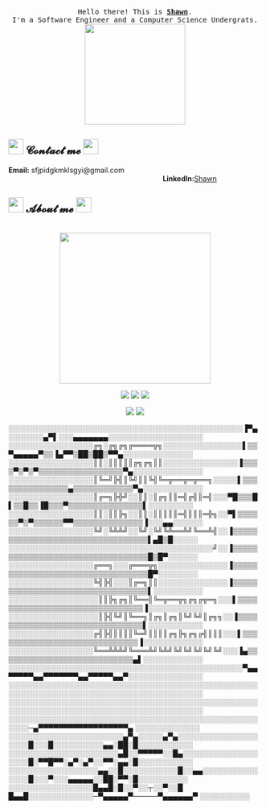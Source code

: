 <body>
<p align="center">
  <br>
  <samp>
    Hello there! This is <b><a rel="nofollow noopener noreferrer" target="_blank" href="https://xiaosanchez.github.io/">Shawn</a></b>.
    <br>I'm a Software Engineer and a Computer Science Undergrats.<br>
</samp>
  <img src="https://media4.giphy.com/media/pt0EKLDJmVvlS/giphy.gif?cid=ecf05e47mccx6hkl826aybijpq3g80yzuvps2qhr8wnaolm0&rid=giphy.gif&ct=g" width="200"/>
</p>
<h2 align="left">
<img src="http://pic.962.net/up/2016-8/20168111044246203.gif" height="30px" length="30px">
𝓒𝓸𝓷𝓽𝓪𝓬𝓽 𝓶𝓮
<img src="http://pic.962.net/up/2016-8/20168111044246203.gif" height="30px" length="30px">
</h2>
    <p>
      <b>Email:</b> sfjpidgkmklsgyi@gmail.com
     &nbsp;&nbsp;&nbsp;&nbsp;&nbsp;&nbsp;&nbsp;&nbsp;&nbsp;&nbsp;&nbsp;&nbsp;&nbsp;&nbsp;&nbsp;&nbsp;&nbsp;&nbsp;&nbsp;&nbsp;&nbsp;&nbsp;&nbsp;&nbsp;&nbsp;&nbsp;&nbsp;&nbsp;&nbsp;&nbsp;&nbsp;&nbsp;&nbsp;&nbsp;&nbsp;&nbsp;&nbsp;&nbsp;&nbsp;&nbsp;&nbsp;&nbsp;&nbsp;&nbsp;&nbsp;&nbsp;&nbsp;&nbsp;&nbsp;&nbsp;&nbsp;&nbsp;&nbsp;&nbsp;&nbsp;&nbsp;&nbsp;&nbsp;&nbsp;&nbsp;&nbsp;&nbsp;&nbsp;&nbsp;&nbsp;&nbsp;&nbsp;&nbsp;&nbsp;&nbsp;&nbsp;&nbsp;&nbsp;&nbsp;&nbsp;&nbsp;&nbsp;
      <b>LinkedIn:</b><a href="https://www.linkedin.com/in/shawn-c-23a1a5239/">Shawn</a>
    </p>
    <h2 align="left">
    <img src="http://pic.962.net/up/2016-8/20168111044246203.gif" height="30px" length="30px">
    𝓐𝓫𝓸𝓾𝓽 𝓶𝓮
    <img src="http://pic.962.net/up/2016-8/20168111044246203.gif" height="30px" length="30px">
    </h2>
    <br>
    <div align="center">
        <img src="https://github.com/SP-XD/SP-XD/blob/main/images/this_page_is.gif?raw=true" width="300" />
    </div>
    <p align="center">
        <a href="https://xiaosanchez.github.io/" target="_blank"><img src="https://img.shields.io/website?url=https%3A%2F%2Fxiaosanchez.github.io%2F" /></a>
        <a href="#" target="_blank"><img src="https://img.shields.io/pingpong/status/sp_2e80bc00b6054faeb2b87e2464be337e" /></a>
        <a href="#" target="_blank"><img src="https://img.shields.io/mozilla-observatory/grade/github.com?publish" /></a>
    </p>
    <p align="center">
        <a href="https://github.com/XiaoSanchez/XiaoSanchez" target="_blank"><img src="https://img.shields.io/github/followers/XiaoSanchez?style=social" /></a>
        <a href="https://github.com/XiaoSanchez/XiaoSanchez" target="_blank"><img src="https://img.shields.io/github/stars/XiaoSanchez?style=social" /></a>
    </p>
    <p>
░░░░░░░░░░░░░░░░░░░░░░░░░░░░░░░░░░░░░░░░░░░░░░░▐▀▄░░░░░░░▄▀▌░░░▄▄▄▄▄▄▄░░░░░░░░░░░░░░░░░░░
░░░░░░░░░░░░░░░░░╔╗░╔╗╔╗╔════╦╗░░░░░░░░░░░░░░░░▌▒▒▀▄▄▄▄▄▀▒▒▐▄▀▀▒██▒██▒▀▀▄░░░░░░░░░░░░░░
░░░░░░░░░░░░░░░░░║║░║║║║║╔╗╔╗║║░░░░░░░░░░░░░░░▐▒▒▒▒▀▒▀▒▀▒▒▒▒▒▒▒▒▒▒▒▒▒▒▒▒▒▀▄░░░░░░░░░░░░░░
░░░░░░░░░░░░░░░░░║╚═╝╠╣║╚╝║║╚╣╚═╦══╦═╦══╗░░░░░▌▒▒▒▒▒▒▒▒▒▒▒▒▒▒▒▄▒▒▒▒▒▒▒▒▒▒▒▒▀▄░░░░░░░░░░░░
░░░░░░░░░░░░░░░░░║╔═╗╠╬╝░░║║░║╔╗║║═╣╔╣║═╣░░░▀█▒▒▒█▌▒▒█▒▒▐█▒▒▒▀▒▒▒▒▒▒▒▒▒▒▒▒▒▒▒▌░░░░░░░░░
░░░░░░░░░░░░░░░░░║║░║║╠╗░░║║░║║║║║═╣║║║═╬╗░░▀▌▒▒▒▒▒▒▀▒▀▒▒▒▒▒▒▀▀▒▒▒▒▒▒▒▒▒▒▒▒▒▒▐░░░▄▄░░░░░░
░░░░░░░░░░░░░░░░░╚╝░╚╩╩╝░░╚╝░╚╝╚╩══╩╝╚══╩╣░░▐▒▒▒▒▒▒▒▒▒▒▒▒▒▒▒▒▒▒▒▒▒▒▒▒▒▒▒▒▒▒▒▒▒▌▄█▒█░░░░░
░░░░░░░░░░░░░░░░░░░░░░░░░░░░░░░░░░░░░░░░░╝░░▐▒▒▒▒▒▒▒▒▒▒▒▒▒▒▒▒▒▒▒▒▒▒▒▒▒▒▒▒▒▒▒▒▒█▒█▀░░░░░░
░░░░░░░░░░░░░░░░░╔══╗░░░╔═══╦╗░░░░░░░░░░░░░░▐▒▒▒▒▒▒▒▒▒▒▒▒▒▒▒▒▒▒▒▒▒▒▒▒▒▒▒▒▒▒▒▒▒█▀░░░░░░░░
░░░░░░░░░░░░░░░░░╚╣╠╣░░░║╔═╗║║░░░░░░░░░░░░░░▐▒▒▒▒▒▒▒▒▒▒▒▒▒▒▒▒▒▒▒▒▒▒▒▒▒▒▒▒▒▒▒▒▒▌░░░░░░░░░░
░░░░░░░░░░░░░░░░░░║║╠╗╔╗║╚══╣╚═╦══╦╗╔╗╔╦═╗░░░▌▒▒▒▒▒▒▒▒▒▒▒▒▒▒▒▒▒▒▒▒▒▒▒▒▒▒▒▒▒▒▒▐░░░░░░░░░░░
░░░░░░░░░░░░░░░░░░║╠╣╚╝║╚══╗║╔╗║╔╗║╚╝╚╝║╔╗╗░░▐▒▒▒▒▒▒▒▒▒▒▒▒▒▒▒▒▒▒▒▒▒▒▒▒▒▒▒▒▒▒▒▌░░░░░░░░░░░
░░░░░░░░░░░░░░░░░╔╣╠╣║║║║╚═╝║║║║╔╗╠╗╔╗╔╣║║║░░░▌▒▒▒▒▒▒▒▒▒▒▒▒▒▒▒▒▒▒▒▒▒▒▒▒▒▒▒▒▒▐░░░░░░░░░░░░
░░░░░░░░░░░░░░░░░╚══╩╩╩╝╚═══╩╝╚╩╝╚╝╚╝╚╝╚╝╚╝░░░▐▄▒▒▒▒▒▒▒▒▒▒▒▒▒▒▒▒▒▒▒▒▒▒▒▒▒▒▒▄▌░░░░░░░░░░░░
░░░░░░░░░░░░░░░░░░░░░░░░░░░░░░░░░░░░░░░░░░░░░░░▀▄▄▀▀▀▀▀▄▄▀▀▀▀▀▀▀▄▄▀▀▀▀▀▄▄▀░░░░░░░░░░░░░░░
░░░░░░░░░░░░░░░░░░░░░░░░░░░░░░░░░░░░░░░░░░░░░░░░░░░░░░░░░░░░░░░░░░░░░░░░░░░░░░░░░░░░░░░░░
░░░░░░░░░░░░░░░░░░░░░░░░░░░░░░░░░░░░░░░░░░░░░░░░░░░░░░░░░░░░░░░░░░░░░░░░░░░░░░░░░░░░░░░░░
░░░░░░░░░░░░░░░░░░░░░░░░░░░░░░░░░░░░░░░░░░░░░░░░░░░░░░─▄▀▀▀▀▀▀▀▀▀▀▀▀▀▀▀▀▀▀▄ ░░░░░░░░░░░░░
░░░░░░░░░░░░░░░░░░░░░░░▄▀▄░░░░░▄▀▄░░░░░░░░░░░░░░░░░░░░█░░░█░░░░░░░░░░▄▄░██░█░░░░░░░░░░░
░░░░░░░░░░░░░░░░░░░░░░▄█░░▀▀▀▀▀░░█▄░░░░░░░░░░░░░░░░░░░█░▀▀█▀▀░▄▀░▄▀░░▀▀░▄▄░█░░░░░░░░░░░
░░░░░░░░░░░░░░░░░░▄▄░░█░░░░░░░░░░░█░░▄▄░░░░░░░░░░░░░░░█░░░▀░░░▄▄▄▄▄░░██░▀▀░█░░░░░░░░░░
░░░░░░░░░░░░░░░░░█▄▄█░█░░▀░░┬░░▀░░█ █▄▄█░░░░░░░░░░░░░─▀▄▄▄▄▄▀─────▀▄▄▄▄▄▄▀ ░░░░░░░░░░
</p>
</body>
